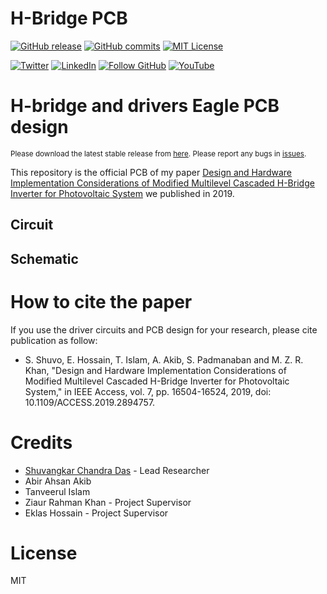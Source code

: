 # H-Bridge PCB
<!-- Badges -->
<!-- [![Build Status][build-shield]][build-url] -->
[![GitHub release][release-shield]][release-url]
[![GitHub commits][commits-shield]][commits-url]
[![MIT License][license-shield]][license-url]

[![Twitter][twitter-shield]][twitter-url]
[![LinkedIn][linkedin-shield]][linkedin-url]
[![Follow GitHub][github-shield]][github-url]
[![YouTube][youtube-shield]][youtube-url]


# H-bridge and drivers Eagle PCB design 

<sup> Please download the latest stable release from [here][download-latest]. Please report any bugs in [issues][report-bug].</sup>

This repository is the official PCB of my paper [Design and Hardware Implementation Considerations of Modified Multilevel Cascaded H-Bridge Inverter for Photovoltaic System](https://www.researchgate.net/publication/329921455_Design_and_Hardware_Implementation_Considerations_of_Modified_Multilevel_Cascaded_H-Bridge_Inverter_for_Photovoltaic_System) we published in 2019.

## Circuit
## Schematic



# How to cite the paper
If you use the driver circuits and PCB design for your research, please cite publication as follow:

- S. Shuvo, E. Hossain, T. Islam, A. Akib, S. Padmanaban and M. Z. R. Khan, "Design and Hardware Implementation Considerations of Modified Multilevel Cascaded H-Bridge Inverter for Photovoltaic System," in IEEE Access, vol. 7, pp. 16504-16524, 2019, doi: 10.1109/ACCESS.2019.2894757.


# Credits
- [Shuvangkar Chandra Das](https://www.linkedin.com/in/shuvangkar/) - Lead Researcher
- Abir Ahsan Akib
- Tanveerul Islam 
- Ziaur Rahman Khan - Project Supervisor
- Eklas Hossain - Project Supervisor

 
# License
MIT


<!-- Social Links -->
[twitter-shield]: https://img.shields.io/twitter/follow/shuvangkar_das?style=social&logo=twitter
[twitter-url]: https://twitter.com/intent/follow?screen_name=shuvangkar_das

[linkedin-shield]: https://img.shields.io/badge/-LinkedIn-black.svg?logo=linkedin&colorB=555
[linkedin-url]: https://linkedin.com/in/shuvangkar

[youtube-url]: https://www.youtube.com/channel/UCU6T54Uu5Mgd6NwYbnXaosA
[youtube-shield]: https://img.shields.io/youtube/channel/subscribers/UCU6T54Uu5Mgd6NwYbnXaosA?style=social

[github-shield]: https://img.shields.io/github/followers/shuvangkar?style=social
[github-url]: https://github.com/shuvangkar

[ResearchGate-url]:  https://www.researchgate.net/profile/Shuvangkar-Das
[Google Scholar-url]: https://scholar.google.com/citations?user=ebLUEXQAAAAJ

[build-url]: https://travis-ci.com/github/shuvangkar/SIM800L

[release-shield]: https://img.shields.io/github/release/shuvangkar/SIM800L.svg
[release-url]: https://github.com/shuvangkar/SIM800L

[commits-shield]: https://img.shields.io/github/commits-since/shuvangkar/SIM800L/v0.1.0
[commits-url]: https://img.shields.io/github/commits-since/shuvangkar/SIM800L/v0.1.0


[license-shield]: https://img.shields.io/github/license/shuvangkar/SIM800L
[license-url]: https://github.com/shuvangkar/SIM800L/blob/master/LICENSE.txt



<!-- Product Screenshot -->
[product-screenshot]: resources/screenshot1.png

<!-- Download links -->
[download-latest]:https://github.com/shuvangkar/SIM800L/releases/latest
[report-bug]: https://github.com/shuvangkar/SIM800L/issues/new